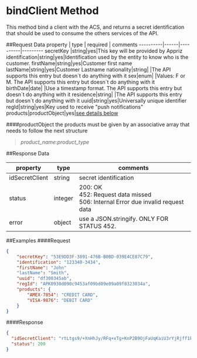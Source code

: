 bindClient Method
================================

This method bind a client with the ACS, and returns a secret identification that should be used to consume the others services of the API.

##Request Data
 property  | type | required | comments
 ----------|------|----------|---------
 secretKey |string|yes|This key will be provided by Appriz
identification|string|yes|Identification used by the entity to know who is the customer.
firstName|string|yes|Customer first name
lastName|string|yes|Customer Lastname
nationality|string| |The API supports this entry but doesn´t do anything with it
sex|enum| |Values: F or M.  The API supports this entry but doesn´t do anything with it
birthDate|date| |Use a timestamp format. The API supports this entry but doesn´t do anything with it
residence|string| |The API supports this entry but doesn´t do anything with it
uuid|string|yes|Universally unique identifier
regId|string|yes|Key used to receive "push notifications" 
products|productObject|yes|[see details below]()

####productObject 
the products must be given by an associative array that needs to follow the next structure
> *product_name*:*product_type*

##Response Data

  property | type | comments
 ----------|------|---------
idSecretClient|string|secret identification 
status|integer|200: OK<br> 452: Request data missed <br> 506: Internal Error due invalid request data
error|object| use a JSON.stringify. ONLY FOR STATUS 452.

##Examples
####Request

```json
{
    "secretKey": "53E9DD3F-3891-476B-B0BD-039E4CE87C79",
    "identification": "123340-3434",
    "firstName": "John"
    "lastName": "Smith",
    "uuid": "df300345ab",
    "regId": "APK0930d090c9453af09bd09e09a09f8323034a",
    "products": {
        "AMEX-7854": "CREDIT CARD",
        "VISA-9876": "DEBIT CARD"
    }
}
```

####Response
```json
{
  "idSecretClient": "rtLtgs9/+XnHhJy/RFq+xTg+KnP2B9OjFaUqKaiU3rYjRjff1kcAxW1veBwboz2Vc5T58vvUXTi5nUes4asHoNJbQsbc7zLNAHirrI8ra6xMnU4bhF8wkDeqBOHmWiomcn/UY858fEYAl+/Dpz53R2qHT9pU7Q+EVSTovgYogJ66WoNt7CoDkfh7zrb9vJZq7ojqskhVA6LUi9O4BhiI3Q==",
  "status": 200
}
```
